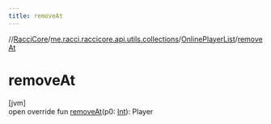 ```yaml
---
title: removeAt
---
```

//[RacciCore](../../../index.html)/[me.racci.raccicore.api.utils.collections](../index.html)/[OnlinePlayerList](index.html)/[removeAt](remove-at.html)



# removeAt



[jvm]\
open override fun [removeAt](remove-at.html)(p0: [Int](https://kotlinlang.org/api/latest/jvm/stdlib/kotlin/-int/index.html)): Player




